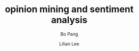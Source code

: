 ---
title: opinion mining and sentiment analysis
page: 1-135
journal:
  title: Foundations and Trends in Information Retrieval
  volume: 2
author:
  - Bo Pang
  - Lilian Lee
year_published: 2008
---